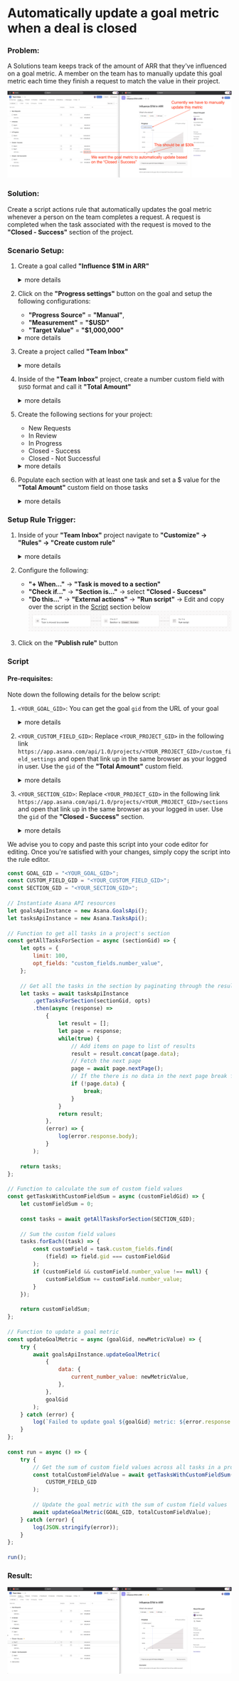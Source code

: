 # Automatically update a goal metric when a deal is closed

### Problem:

A Solutions team keeps track of the amount of ARR that they've influenced on a goal metric. A member on the team has to manually update this goal metric each time they finish a request to match the value in their project.

![udpate goal metric rule builder](../images/scripts/update_goal_metric_manual.png)

### Solution:

Create a script actions rule that automatically updates the goal metric whenever a person on the team completes a request. A request is completed when the task associated with the request is moved to the **"Closed - Success"** section of the project.

### Scenario Setup:
1. Create a goal called **"Influence $1M in ARR"**
   <details>
   <summary>more details</summary>

   ![create influence arr goal goal](../images/scripts/create_influence_arr_goal.png)
   </details>
2. Click on the **"Progress settings"** button on the goal and setup the following configurations:
   - **"Progress Source"** = **"Manual"**,
   - **"Measurement"** = **"$USD"**
   - **"Target Value"** = **"$1,000,000"**
    <details>
    <summary>more details</summary>

   ![goal progress settings button](../images/scripts/goal_progress_settings_button.png)
   ![goal progress settings](../images/scripts/goal_progress_settings.png)
   </details>
3. Create a project called **"Team Inbox"**
   <details>
   <summary>more details</summary>

   ![create team inbox project](../images/scripts/create_team_inbox_project.png)
   </details>
4. Inside of the **"Team Inbox"** project, create a number custom field with `$USD` format and call it **"Total Amount"**
   <details>
   <summary>more details</summary>

   ![create total amount custom field menu](../images/scripts/create_total_amount_custom_field_1.png)
   ![create total amount custom field configuration](../images/scripts/create_total_amount_custom_field_2.png)
   </details>
5. Create the following sections for your project:
   - New Requests
   - In Review
   - In Progress
   - Closed - Success
   - Closed - Not Successful
    <details>
    <summary>more details</summary>

    ![create sections for project](../images/scripts/create_sections_for_team_inbox.png)
    </details>
6. Populate each section with at least one task and set a $ value for the **"Total Amount"** custom field on those tasks
    <details>
    <summary>more details</summary>

    ![create tasks for sections in team inbox](../images/scripts/create_tasks_for_team_inbox.png)
    </details>

### Setup Rule Trigger:

1. Inside of your **"Team Inbox"** project navigate to **"Customize" -> "Rules" -> "Create custom rule"**
   <details>
   <summary>more details</summary>
   
   ![add a rule](../images/scripts/add_rule.png)
   ![create custom rule](../images/scripts/create_custom_rule_page.png)
   </details>
2. Configure the following:
   - **"+ When..."** -> **"Task is moved to a section"**
   - **"Check if…"** -> **"Section is..."** -> select **"Closed - Success"**
   - **"Do this…"** -> **"External actions"** -> **"Run script"** -> Edit and copy over the script in the [Script](#script) section below
  ![udpate goal metric rule builder](../images/scripts/update_goal_metric_rule_builder.png)
3. Click on the **"Publish rule"** button

### Script
#### Pre-requisites:

Note down the following details for the below script:
1. `<YOUR_GOAL_GID>`: You can get the goal `gid` from the URL of your goal
   <details>
   <summary>more details</summary>

   ![get the goal gid](../images/scripts/goal_gid.png)
   </details>
2. `<YOUR_CUSTOM_FIELD_GID>`: Replace `<YOUR_PROJECT_GID>` in the following link `https://app.asana.com/api/1.0/projects/<YOUR_PROJECT_GID>/custom_field_settings` and open that link up in the same browser as your logged in user. Use the `gid` of the **"Total Amount"** custom field.
    <details>
   <summary>more details</summary>

   ![get gid of total amount custom field](../images/scripts/get_gid_for_total_amount_custom_field.png)
   </details>
3. `<YOUR_SECTION_GID>`: Replace `<YOUR_PROJECT_GID>` in the following link `https://app.asana.com/api/1.0/projects/<YOUR_PROJECT_GID>/sections` and open that link up in the same browser as your logged in user. Use the `gid` of the **"Closed - Success"** section.
   <details>
   <summary>more details</summary>

   ![get gid of closed - success section](../images/scripts/get_gid_for_closed_success_section.png)
   </details>

We advise you to copy and paste this script into your code editor for editing. Once you're satisfied with your changes, simply copy the script into the rule editor.

```javascript
const GOAL_GID = "<YOUR_GOAL_GID>";
const CUSTOM_FIELD_GID = "<YOUR_CUSTOM_FIELD_GID>";
const SECTION_GID = "<YOUR_SECTION_GID>";

// Instantiate Asana API resources
let goalsApiInstance = new Asana.GoalsApi();
let tasksApiInstance = new Asana.TasksApi();

// Function to get all tasks in a project's section
const getAllTasksForSection = async (sectionGid) => {
    let opts = {
        limit: 100,
        opt_fields: "custom_fields.number_value",
    };

    // Get all the tasks in the section by paginating through the results
    let tasks = await tasksApiInstance
        .getTasksForSection(sectionGid, opts)
        .then(async (response) => 
            {
                let result = [];
                let page = response;
                while(true) {
                    // Add items on page to list of results
                    result = result.concat(page.data);
                    // Fetch the next page
                    page = await page.nextPage();
                    // If the there is no data in the next page break from the loop
                    if (!page.data) {
                        break;
                    }
                }
                return result;
            },
            (error) => {
                log(error.response.body);
            }
        );

    return tasks;
};

// Function to calculate the sum of custom field values
const getTasksWithCustomFieldSum = async (customFieldGid) => {
    let customFieldSum = 0;

    const tasks = await getAllTasksForSection(SECTION_GID);

    // Sum the custom field values
    tasks.forEach((task) => {
        const customField = task.custom_fields.find(
            (field) => field.gid === customFieldGid
        );
        if (customField && customField.number_value !== null) {
            customFieldSum += customField.number_value;
        }
    });

    return customFieldSum;
};

// Function to update a goal metric
const updateGoalMetric = async (goalGid, newMetricValue) => {
    try {
        await goalsApiInstance.updateGoalMetric(
            {
                data: {
                    current_number_value: newMetricValue,
                },
            },
            goalGid
        );
    } catch (error) {
        log(`Failed to update goal ${goalGid} metric: ${error.response.body}`);
    }
};

const run = async () => {
    try {
        // Get the sum of custom field values across all tasks in a project's section
        const totalCustomFieldValue = await getTasksWithCustomFieldSum(
            CUSTOM_FIELD_GID
        );

        // Update the goal metric with the sum of custom field values
        await updateGoalMetric(GOAL_GID, totalCustomFieldValue);
    } catch (error) {
        log(JSON.stringify(error));
    }
};

run();

```

### Result:
![udpate goal metric rule builder](../images/scripts/update_goal_metric_demo.gif)
